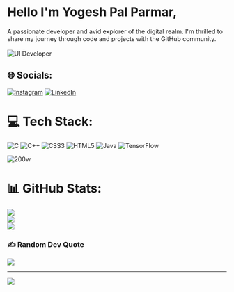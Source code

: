 
# Hello I'm Yogesh Pal Parmar, 
A passionate developer and avid explorer of the digital realm. I'm thrilled to share my journey through code and projects with the GitHub community.<br><br>
![UI Developer](https://github.com/Yogesh9389/Yogesh9389/assets/125749946/21ea692e-cf46-480d-b3ba-7fd6749de80b)

## 🌐 Socials:
[![Instagram](https://img.shields.io/badge/Instagram-%23E4405F.svg?logo=Instagram&logoColor=white)](https://instagram.com/yogeshparmar5859) [![LinkedIn](https://img.shields.io/badge/LinkedIn-%230077B5.svg?logo=linkedin&logoColor=white)](https://linkedin.com/in/https://www.linkedin.com/in/yogesh-pal-parmar-11a191206/) 

# 💻 Tech Stack:
![C](https://img.shields.io/badge/c-%2300599C.svg?style=for-the-badge&logo=c&logoColor=white) ![C++](https://img.shields.io/badge/c++-%2300599C.svg?style=for-the-badge&logo=c%2B%2B&logoColor=white) ![CSS3](https://img.shields.io/badge/css3-%231572B6.svg?style=for-the-badge&logo=css3&logoColor=white) ![HTML5](https://img.shields.io/badge/html5-%23E34F26.svg?style=for-the-badge&logo=html5&logoColor=white) ![Java](https://img.shields.io/badge/java-%23ED8B00.svg?style=for-the-badge&logo=java&logoColor=white) ![TensorFlow](https://img.shields.io/badge/TensorFlow-%23FF6F00.svg?style=for-the-badge&logo=TensorFlow&logoColor=white)
                                                                                                                               
![200w](https://github.com/Yogesh9389/Yogesh9389/assets/125749946/f1de72e3-fb2e-4592-887d-cea5ba2b0e91)

# 📊 GitHub Stats:
![](https://github-readme-stats.vercel.app/api?username=Yogesh9389&theme=blue-green&hide_border=false&include_all_commits=false&count_private=false)<br/>
![](https://github-readme-streak-stats.herokuapp.com/?user=Yogesh9389&theme=blue-green&hide_border=false)<br/>
![](https://github-readme-stats.vercel.app/api/top-langs/?username=Yogesh9389&theme=blue-green&hide_border=false&include_all_commits=false&count_private=false&layout=compact)

### ✍️ Random Dev Quote
![](https://quotes-github-readme.vercel.app/api?type=horizontal&theme=merko)

---
[![](https://visitcount.itsvg.in/api?id=Yogesh9389&icon=2&color=0)](https://visitcount.itsvg.in)

<!-- Proudly created with GPRM ( https://gprm.itsvg.in ) -->

